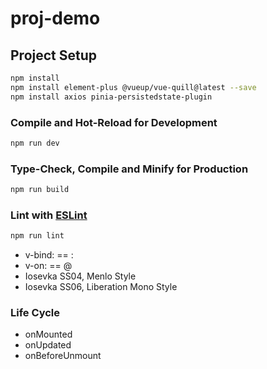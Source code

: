 # proj-demo

## Project Setup

```sh
npm install
npm install element-plus @vueup/vue-quill@latest --save
npm install axios pinia-persistedstate-plugin
```

### Compile and Hot-Reload for Development

```sh
npm run dev
```

### Type-Check, Compile and Minify for Production

```sh
npm run build
```

### Lint with [ESLint](https://eslint.org/)

```sh
npm run lint
```

* v-bind: == :
* v-on: == @
* Iosevka SS04, Menlo Style
* Iosevka SS06, Liberation Mono Style

### Life Cycle

* onMounted
* onUpdated
* onBeforeUnmount
